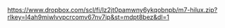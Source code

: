https://www.dropbox.com/scl/fi/lz2jt0pamwny6ykqobnpb/m7-hilux.zip?rlkey=l4ah9miwlvvpcrcomv67nv7ip&st=mdpt8bez&dl=1
